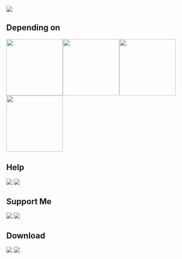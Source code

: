 ![](https://i.imgur.com/rdYJ75B.png)

## Depending on

[<img height="150" src="https://i.imgur.com/cZWWuUy.png" width="150"/>](https://www.curseforge.com/minecraft/mc-mods/legendcontrol)[<img height="150" src="https://i.imgur.com/HouEaC6.png" width="150"/>](https://www.curseforge.com/minecraft/mc-mods/extraquests)[<img height="150" src="https://i.imgur.com/VvuaiBp.png" width="150"/>](https://www.curseforge.com/minecraft/mc-mods/extrartp)[<img height="150" src="https://i.imgur.com/YklL79G.png" width="150"/>](https://www.curseforge.com/minecraft/mc-mods/chunklimiter)

## Help
[![](https://i.imgur.com/B4evs2K.png)](https://discord.gg/VSGEVagRPq) [![](https://i.imgur.com/uquQMuU.png)](https://github.com/VecooDEV/ExtraLib/wiki)

## Support Me
[![](https://i.imgur.com/eaHjYUQ.png)](https://www.patreon.com/Vecoo)
[![](https://i.imgur.com/yPBPV5c.png)](https://ko-fi.com/vecoo)

## Download
[![](https://i.imgur.com/x3JMFRv.png)](https://www.curseforge.com/minecraft/mc-mods/extralib)
[![](https://i.imgur.com/Q6tm4Fv.png)](https://modrinth.com/mod/extralib)